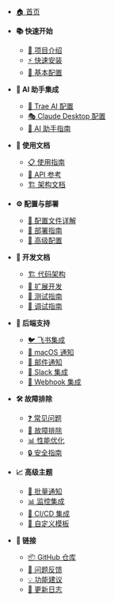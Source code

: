 <!-- docs/_sidebar.md -->

* [🏠 首页](README.md)

* **📚 快速开始**
  * [📖 项目介绍](README.md)
  * [⚡ 快速安装](DEPLOYMENT.md)
  * [🔧 基本配置](TOML_CONFIG_GUIDE.md)

* **🎯 AI 助手集成**
  * [🤖 Trae AI 配置](TRAE_SETUP.md)
  * [🎭 Claude Desktop 配置](CLAUDE_DESKTOP_SETUP.md)
  * [🔗 AI 助手指南](AI_ASSISTANT_GUIDE.md)

* **📖 使用文档**
  * [📋 使用指南](USAGE_GUIDE.md)
  * [🔌 API 参考](API_REFERENCE.md)
  * [🏗️ 架构文档](ARCHITECTURE.md)

* **⚙️ 配置与部署**
  * [📝 配置文件详解](TOML_CONFIG_GUIDE.md)
  * [🚀 部署指南](DEPLOYMENT.md)
  * [🔧 高级配置](ADVANCED_CONFIG.md)

* **🔧 开发文档**
  * [🏗️ 代码架构](ARCHITECTURE.md)
  * [🔌 扩展开发](EXTENSION_GUIDE.md)
  * [🧪 测试指南](TESTING_GUIDE.md)
  * [🐛 调试指南](DEBUG_GUIDE.md)

* **📱 后端支持**
  * [🐦 飞书集成](backends/FEISHU.md)
  * [🍎 macOS 通知](backends/MACOS.md)
  * [📧 邮件通知](backends/EMAIL.md)
  * [💬 Slack 集成](backends/SLACK.md)
  * [🔗 Webhook 集成](backends/WEBHOOK.md)

* **🛠️ 故障排除**
  * [❓ 常见问题](FAQ.md)
  * [🐛 故障排除](TROUBLESHOOTING.md)
  * [📊 性能优化](PERFORMANCE.md)
  * [🔒 安全指南](SECURITY.md)

* **📈 高级主题**
  * [🔄 批量通知](BATCH_NOTIFICATIONS.md)
  * [📊 监控集成](MONITORING_INTEGRATION.md)
  * [🔄 CI/CD 集成](CICD_INTEGRATION.md)
  * [🎨 自定义模板](CUSTOM_TEMPLATES.md)

* **🔗 链接**
  * [📦 GitHub 仓库](https://github.com/your-username/NoticeMCP)
  * [🐛 问题反馈](https://github.com/your-username/NoticeMCP/issues)
  * [💡 功能建议](https://github.com/your-username/NoticeMCP/discussions)
  * [📄 更新日志](CHANGELOG.md)